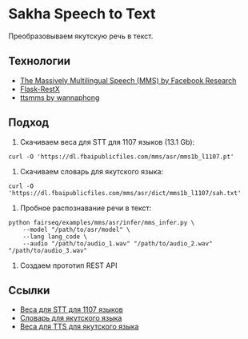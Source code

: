 # Sakha Speech to Text

Преобразовываем якутскую речь в текст.

## Технологии

* [The Massively Multilingual Speech (MMS) by Facebook Research](https://github.com/facebookresearch/fairseq/tree/main/examples/mms)
* [Flask-RestX](https://flask-restx.readthedocs.io/)
* [ttsmms by wannaphong](https://github.com/wannaphong/ttsmms)

## Подход

1. Скачиваем веса для STT для 1107 языков (13.1 Gb):

```shell
curl -O 'https://dl.fbaipublicfiles.com/mms/asr/mms1b_l1107.pt'
```

1. Скачиваем словарь для якутского языка:

```shell
curl -O 'https://dl.fbaipublicfiles.com/mms/asr/dict/mms1b_l1107/sah.txt'
```

1. Пробное распознавание речи в текст:

```shell
python fairseq/examples/mms/asr/infer/mms_infer.py \
    --model "/path/to/asr/model" \
    --lang lang_code \
    --audio "/path/to/audio_1.wav" "/path/to/audio_2.wav" "/path/to/audio_3.wav"
```

1. Создаем прототип REST API

## Ссылки

* [Веса для STT для 1107 языков](https://dl.fbaipublicfiles.com/mms/asr/mms1b_l1107.pt)
* [Словарь для якутского языка](https://dl.fbaipublicfiles.com/mms/asr/dict/mms1b_l1107/sah.txt)
* [Веса для TTS для якутского языка](https://dl.fbaipublicfiles.com/mms/tts/sah.tar.gz)
